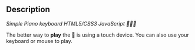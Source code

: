 ## Description

_Simple Piano keyboard HTML5/CSS3 JavaScript  👨🏽‍💻_

The better way to **play** the 🎹 is using a touch device. You can also use your keyboard or mouse to play.
